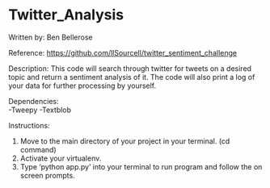 # Twitter_Analysis
Written by: Ben Bellerose

Reference: https://github.com/llSourcell/twitter_sentiment_challenge 

Description: This code will search through twitter for tweets on a desired topic and return a sentiment analysis of it. The code will also print a log of your data for further processing by yourself.

Dependencies:   
-Tweepy
-Textblob

Instructions:
1. Move to the main directory of your project in your terminal. (cd command)
2. Activate your virtualenv.
3. Type ‘python app.py’ into your terminal to run program and follow the on screen prompts.
